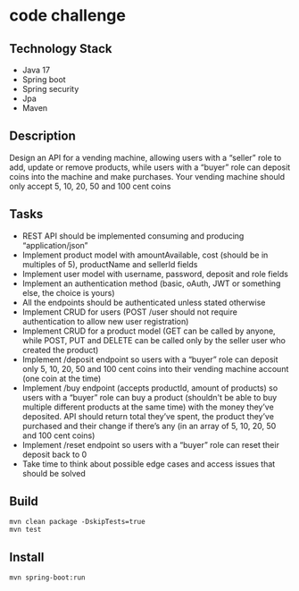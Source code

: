 # code challenge

## Technology Stack

* Java 17
* Spring boot
* Spring security
* Jpa
* Maven

## Description

Design an API for a vending machine, allowing users with a “seller” role to add, update or remove products, 
while users with a “buyer” role can deposit coins into the machine and make purchases. Your vending machine 
should only accept 5, 10, 20, 50 and 100 cent coins

## **Tasks**

- REST API should be implemented consuming and producing “application/json”
- Implement product model with amountAvailable, cost (should be in multiples of 5), productName and sellerId fields
- Implement user model with username, password, deposit and role fields
- Implement an authentication method (basic, oAuth, JWT or something else, the choice is yours)
- All the endpoints should be authenticated unless stated otherwise
- Implement CRUD for users (POST /user should not require authentication to allow new user registration)
- Implement CRUD for a product model (GET can be called by anyone, while POST, PUT and DELETE can be called only by the seller user who created the product)
- Implement /deposit endpoint so users with a “buyer” role can deposit only 5, 10, 20, 50 and 100 cent coins into their vending machine account (one coin at the time)
- Implement /buy endpoint (accepts productId, amount of products) so users with a “buyer” role can buy a product (shouldn't be able to buy multiple different products at the same time) with the money they’ve deposited. API should return total they’ve spent, the product they’ve purchased and their change if there’s any (in an array of 5, 10, 20, 50 and 100 cent coins)
- Implement /reset endpoint so users with a “buyer” role can reset their deposit back to 0
- Take time to think about possible edge cases and access issues that should be solved


## Build

```shell
mvn clean package -DskipTests=true
mvn test
```

## Install

```shell
mvn spring-boot:run
```

